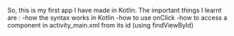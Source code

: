 So, this is my first app I have made in Kotlin. The important things I learnt are :
-how the syntax works in Kotlin
-how to use onClick
-how to access a component in activity_main.xml from its id (using findViewById)